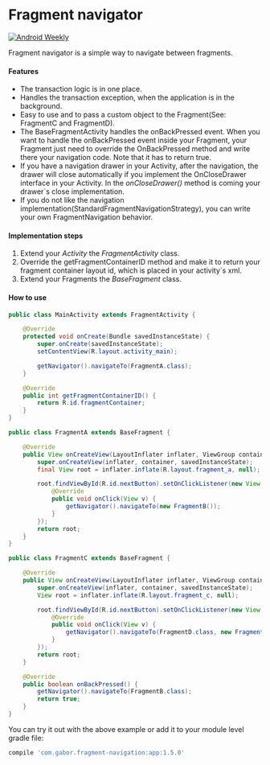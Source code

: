 # Fragment navigator
[![Android Weekly](https://img.shields.io/badge/Android%20Weekly-246-lightgrey.svg)](http://androidweekly.net/issues/issue-246)


Fragment navigator is a simple way to navigate between fragments.

#### Features
- The transaction logic is in one place.
- Handles the transaction exception, when the application is in the background.
- Easy to use and to pass a custom object to the Fragment(See: FragmentC and FragmentD).
- The BaseFragmentActivity handles the onBackPressed event. When you want to handle the onBackPressed event inside your Fragment, your Fragment just need to override the OnBackPressed method and write there your navigation code. Note that it has to return true.
- If you have a navigation drawer in your Activity, after the navigation, the drawer will close automatically if you implement the OnCloseDrawer interface in your Activity. In the *onCloseDrawer()* method is coming your drawer`s close implementation.
- If you do not like the navigation implementation(StandardFragmentNavigationStrategy), you can write your own FragmentNavigation behavior.

#### Implementation steps
1. Extend your *Activity* the *FragmentActivity* class.
2. Override the getFragmentContainerID method and make it to return your fragment container layout id, which is placed in your activity`s xml.
3. Extend your Fragments the *BaseFragment* class.

#### How to use

```java
public class MainActivity extends FragmentActivity {

    @Override
    protected void onCreate(Bundle savedInstanceState) {
        super.onCreate(savedInstanceState);
        setContentView(R.layout.activity_main);

        getNavigator().navigateTo(FragmentA.class);
    }

    @Override
    public int getFragmentContainerID() {
        return R.id.fragmentContainer;
    }
}
```

```java
public class FragmentA extends BaseFragment {

    @Override
    public View onCreateView(LayoutInflater inflater, ViewGroup container, Bundle savedInstanceState) {
        super.onCreateView(inflater, container, savedInstanceState);
        final View root = inflater.inflate(R.layout.fragment_a, null);

        root.findViewById(R.id.nextButton).setOnClickListener(new View.OnClickListener() {
            @Override
            public void onClick(View v) {
                getNavigator().navigateTo(new FragmentB());
            }
        });
        return root;
    }
}
```

```java
public class FragmentC extends BaseFragment {

    @Override
    public View onCreateView(LayoutInflater inflater, ViewGroup container, Bundle savedInstanceState) {
        super.onCreateView(inflater, container, savedInstanceState);
        View root = inflater.inflate(R.layout.fragment_c, null);

        root.findViewById(R.id.nextButton).setOnClickListener(new View.OnClickListener() {
            @Override
            public void onClick(View v) {
                getNavigator().navigateTo(FragmentD.class, new FragmentDBehavior2());
            }
        });
        return root;
    }

    @Override
    public boolean onBackPressed() {
        getNavigator().navigateTo(FragmentB.class);
        return true;
    }
}
```

You can try it out with the above example or add it to your module level gradle file:

```gradle
compile 'com.gabor.fragment-navigation:app:1.5.0'
```
